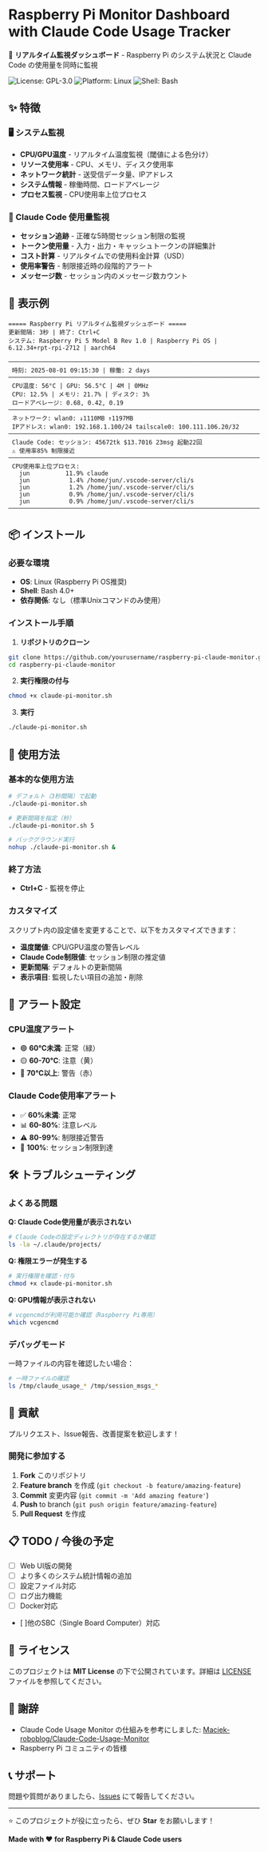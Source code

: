 # Raspberry Pi Monitor Dashboard with Claude Code Usage Tracker

🚀 **リアルタイム監視ダッシュボード** - Raspberry Pi のシステム状況と Claude Code の使用量を同時に監視

![License: GPL-3.0](https://img.shields.io/badge/License-MIT-blue.svg)
![Platform: Linux](https://img.shields.io/badge/Platform-Linux-green.svg)
![Shell: Bash](https://img.shields.io/badge/Shell-Bash-orange.svg)

## ✨ 特徴

### 🖥️ システム監視
- **CPU/GPU温度** - リアルタイム温度監視（閾値による色分け）
- **リソース使用率** - CPU、メモリ、ディスク使用率
- **ネットワーク統計** - 送受信データ量、IPアドレス
- **システム情報** - 稼働時間、ロードアベレージ
- **プロセス監視** - CPU使用率上位プロセス

### 🤖 Claude Code 使用量監視
- **セッション追跡** - 正確な5時間セッション制限の監視
- **トークン使用量** - 入力・出力・キャッシュトークンの詳細集計
- **コスト計算** - リアルタイムでの使用料金計算（USD）
- **使用率警告** - 制限接近時の段階的アラート
- **メッセージ数** - セッション内のメッセージ数カウント

## 🎯 表示例

```
===== Raspberry Pi リアルタイム監視ダッシュボード =====
更新間隔: 3秒 | 終了: Ctrl+C
システム: Raspberry Pi 5 Model B Rev 1.0 | Raspberry Pi OS | 6.12.34+rpt-rpi-2712 | aarch64

─────────────────────────────────────────────────────────────────────────
 時刻: 2025-08-01 09:15:30 | 稼働: 2 days
─────────────────────────────────────────────────────────────────────────
 CPU温度: 56°C | GPU: 56.5°C | 4M | 0MHz
 CPU: 12.5% | メモリ: 21.7% | ディスク: 3%
 ロードアベレージ: 0.68, 0.42, 0.19
─────────────────────────────────────────────────────────────────────────
 ネットワーク: wlan0: ↓1110MB ↑1197MB
 IPアドレス: wlan0: 192.168.1.100/24 tailscale0: 100.111.106.20/32
─────────────────────────────────────────────────────────────────────────
 Claude Code: セッション: 45672tk $13.7016 23msg 起動22回
 ⚠️ 使用率85% 制限接近
─────────────────────────────────────────────────────────────────────────
 CPU使用率上位プロセス:
   jun          11.9% claude
   jun           1.4% /home/jun/.vscode-server/cli/s
   jun           1.2% /home/jun/.vscode-server/cli/s
   jun           0.9% /home/jun/.vscode-server/cli/s
   jun           0.9% /home/jun/.vscode-server/cli/s
─────────────────────────────────────────────────────────────────────────
```

## 📦 インストール

### 必要な環境
- **OS**: Linux (Raspberry Pi OS推奨)
- **Shell**: Bash 4.0+
- **依存関係**: なし（標準Unixコマンドのみ使用）

### インストール手順

1. **リポジトリのクローン**
```bash
git clone https://github.com/yourusername/raspberry-pi-claude-monitor.git
cd raspberry-pi-claude-monitor
```

2. **実行権限の付与**
```bash
chmod +x claude-pi-monitor.sh
```

3. **実行**
```bash
./claude-pi-monitor.sh
```

## 🚀 使用方法

### 基本的な使用方法

```bash
# デフォルト（3秒間隔）で起動
./claude-pi-monitor.sh

# 更新間隔を指定（秒）
./claude-pi-monitor.sh 5

# バックグラウンド実行
nohup ./claude-pi-monitor.sh &
```

### 終了方法
- **Ctrl+C** - 監視を停止

### カスタマイズ

スクリプト内の設定値を変更することで、以下をカスタマイズできます：

- **温度閾値**: CPU/GPU温度の警告レベル
- **Claude Code制限値**: セッション制限の推定値
- **更新間隔**: デフォルトの更新間隔
- **表示項目**: 監視したい項目の追加・削除

## 🎨 アラート設定

### CPU温度アラート
- 🟢 **60°C未満**: 正常（緑）
- 🟡 **60-70°C**: 注意（黄）
- 🔴 **70°C以上**: 警告（赤）

### Claude Code使用率アラート
- ✅ **60%未満**: 正常
- 📊 **60-80%**: 注意レベル
- ⚠️ **80-99%**: 制限接近警告
- 🚨 **100%**: セッション制限到達

## 🛠️ トラブルシューティング

### よくある問題

**Q: Claude Code使用量が表示されない**
```bash
# Claude Codeの設定ディレクトリが存在するか確認
ls -la ~/.claude/projects/
```

**Q: 権限エラーが発生する**
```bash
# 実行権限を確認・付与
chmod +x claude-pi-monitor.sh
```

**Q: GPU情報が表示されない**
```bash
# vcgencmdが利用可能か確認（Raspberry Pi専用）
which vcgencmd
```

### デバッグモード

一時ファイルの内容を確認したい場合：
```bash
# 一時ファイルの確認
ls /tmp/claude_usage_* /tmp/session_msgs_*
```

## 🤝 貢献

プルリクエスト、Issue報告、改善提案を歓迎します！

### 開発に参加する

1. **Fork** このリポジトリ
2. **Feature branch** を作成 (`git checkout -b feature/amazing-feature`)
3. **Commit** 変更内容 (`git commit -m 'Add amazing feature'`)
4. **Push** to branch (`git push origin feature/amazing-feature`)
5. **Pull Request** を作成

## 📋 TODO / 今後の予定

- [ ] Web UI版の開発
- [ ] より多くのシステム統計情報の追加
- [ ] 設定ファイル対応
- [ ] ログ出力機能
- [ ] Docker対応
- [ ]他のSBC（Single Board Computer）対応

## 📄 ライセンス

このプロジェクトは **MIT License** の下で公開されています。詳細は [LICENSE](LICENSE) ファイルを参照してください。

## 🙏 謝辞

- Claude Code Usage Monitor の仕組みを参考にしました: [Maciek-roboblog/Claude-Code-Usage-Monitor](https://github.com/Maciek-roboblog/Claude-Code-Usage-Monitor)
- Raspberry Pi コミュニティの皆様

## 📞 サポート

問題や質問がありましたら、[Issues](https://github.com/yourusername/raspberry-pi-claude-monitor/issues) にて報告してください。

---

⭐ このプロジェクトが役に立ったら、ぜひ **Star** をお願いします！

**Made with ❤️ for Raspberry Pi & Claude Code users**
